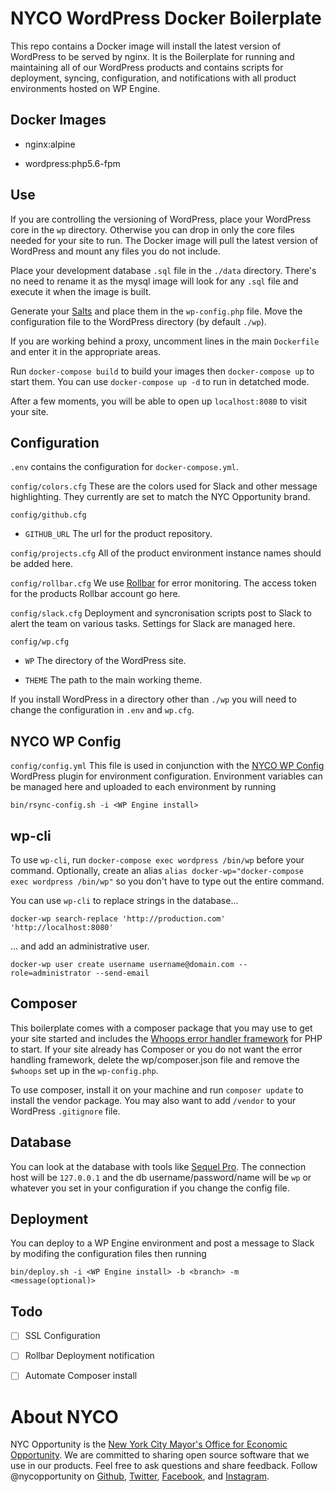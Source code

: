 # NYCO WordPress Docker Boilerplate

This repo contains a Docker image will install the latest version of WordPress
to be served by nginx. It is the Boilerplate for running and maintaining all of
our WordPress products and contains scripts for deployment, syncing,
configuration, and notifications with all product environments hosted on WP
Engine.

## Docker Images

- nginx:alpine

- wordpress:php5.6-fpm

## Use

If you are controlling the versioning of WordPress, place your WordPress core
in the `wp` directory. Otherwise you can drop in only the core files needed for
your site to run. The Docker image will pull the latest version of WordPress
and mount any files you do not include.

Place your development database `.sql` file in the `./data` directory. There's
no need to rename it as the mysql image will look for any `.sql` file and
execute it when the image is built.

Generate your [Salts](https://api.wordpress.org/secret-key/1.1/salt/) and place
them in the `wp-config.php` file. Move the configuration file to the WordPress
directory (by default `./wp`).

If you are working behind a proxy, uncomment lines in the main `Dockerfile` and
enter it in the appropriate areas.

Run `docker-compose build` to build your images then `docker-compose up` to
start them. You can use `docker-compose up -d` to run in detatched mode.

After a few moments, you will be able to open up `localhost:8080` to visit your
site.

## Configuration

`.env` contains the configuration for `docker-compose.yml`.

`config/colors.cfg`
These are the colors used for Slack and other message highlighting. They currently
are set to match the NYC Opportunity brand.

`config/github.cfg`

- `GITHUB_URL` The url for the product repository.

`config/projects.cfg`
All of the product environment instance names should be added here.

`config/rollbar.cfg`
We use [Rollbar](https://rollbar.com) for error monitoring. The access token for
the products Rollbar account go here.

`config/slack.cfg`
Deployment and syncronisation scripts post to Slack to alert the team on various
tasks. Settings for Slack are managed here.

`config/wp.cfg`

- `WP` The directory of the WordPress site.

- `THEME` The path to the main working theme.

If you install WordPress in a directory other than `./wp` you will need to change
the configuration in `.env` and `wp.cfg`.

## NYCO WP Config

`config/config.yml`
This file is used in conjunction with the [NYCO WP Config](https://github.com/cityofnewyork/nyco-wp-config)
WordPress plugin for environment configuration. Environment variables can be
managed here and uploaded to each environment by running

```
bin/rsync-config.sh -i <WP Engine install>
```

## wp-cli

To use `wp-cli`, run `docker-compose exec wordpress /bin/wp` before your
command. Optionally, create an alias `alias docker-wp="docker-compose exec wordpress /bin/wp"`
so you don't have to type out the entire command.

You can use `wp-cli` to replace strings in the database...

```
docker-wp search-replace 'http://production.com' 'http://localhost:8080'
```

... and add an administrative user.

```
docker-wp user create username username@domain.com --role=administrator --send-email
```

## Composer

This boilerplate comes with a composer package that you may use to get your
site started and includes the [Whoops error handler framework](https://github.com/filp/whoops)
for PHP to start. If your site already has Composer or you do not want the error
handling framework, delete the wp/composer.json file and remove the `$whoops`
set up in the `wp-config.php`.

To use composer, install it on your machine and run `composer update` to install
the vendor package. You may also want to add `/vendor` to your WordPress `.gitignore`
file.

## Database

You can look at the database with tools like
[Sequel Pro](https://www.sequelpro.com/). The connection host will be
`127.0.0.1` and the db username/password/name will be `wp` or whatever you set
in your configuration if you change the config file.

## Deployment

You can deploy to a WP Engine environment and post a message to Slack by modifing
the configuration files then running

```
bin/deploy.sh -i <WP Engine install> -b <branch> -m <message(optional)>
```

## Todo

- [ ] SSL Configuration

- [ ] Rollbar Deployment notification

- [ ] Automate Composer install

# About NYCO

NYC Opportunity is the [New York City Mayor's Office for Economic Opportunity](http://nyc.gov/opportunity).
We are committed to sharing open source software that we use in our products.
Feel free to ask questions and share feedback. Follow @nycopportunity on [Github](https://github.com/orgs/CityOfNewYork/teams/nycopportunity),
[Twitter](https://twitter.com/nycopportunity), [Facebook](https://www.facebook.com/NYCOpportunity/),
and [Instagram](https://www.instagram.com/nycopportunity/).
